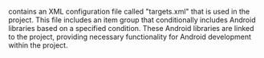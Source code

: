 contains an XML configuration file called "targets.xml" that is used in the project. This file includes an item group that conditionally includes Android libraries based on a specified condition. These Android libraries are linked to the project, providing necessary functionality for Android development within the project.